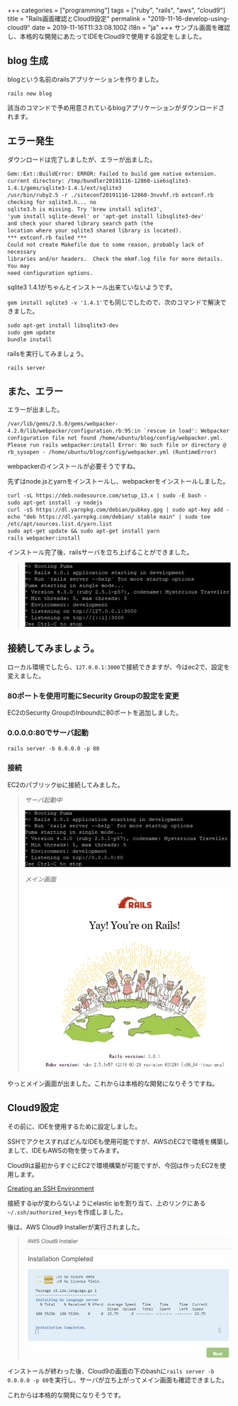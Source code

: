 +++
categories = ["programming"]
tags = ["ruby", "rails", "aws", "cloud9"]
title = "Rails画面確認とCloud9設定"
permalink = "2019-11-16-develop-using-cloud9"
date = 2019-11-16T11:33:08.100Z
i18n = "ja"
+++
サンプル画面を確認し、本格的な開発にあたってIDEをCloud9で使用する設定をしました。

## blog 生成

blogという名前のrailsアプリケーションを作りました。

```
rails new blog
```

該当のコマンドで予め用意されているblogアプリケーションがダウンロードされます。

## エラー発生

ダウンロードは完了しましたが、エラーが出ました。

```
Gem::Ext::BuildError: ERROR: Failed to build gem native extension.
current directory: /tmp/bundler20191116-12860-iie6sqlite3-1.4.1/gems/sqlite3-1.4.1/ext/sqlite3
/usr/bin/ruby2.5 -r ./siteconf20191116-12860-3nvvhf.rb extconf.rb
checking for sqlite3.h... no
sqlite3.h is missing. Try 'brew install sqlite3',
'yum install sqlite-devel' or 'apt-get install libsqlite3-dev'
and check your shared library search path (the
location where your sqlite3 shared library is located).
*** extconf.rb failed ***
Could not create Makefile due to some reason, probably lack of necessary
libraries and/or headers.  Check the mkmf.log file for more details.  You may
need configuration options.
```

sqlite3 1.4.1がちゃんとインストール出来ていないようです。

`gem install sqlite3 -v '1.4.1'`でも同じでしたので、次のコマンドで解決できました。

```
sudo apt-get install libsqlite3-dev
sudo gem update
bundle install
```

railsを実行してみましょう。

```
rails server
```

## また、エラー

エラーが出ました。

```
/var/lib/gems/2.5.0/gems/webpacker-4.2.0/lib/webpacker/configuration.rb:95:in `rescue in load': Webpacker configuration file not found /home/ubuntu/blog/config/webpacker.yml.
Please run rails webpacker:install Error: No such file or directory @ rb_sysopen - /home/ubuntu/blog/config/webpacker.yml (RuntimeError)
```

webpackerのインストールが必要そうですね。

先ずはnode.jsとyarnをインストールし、webpackerをインストールしました。

```
curl -sL https://deb.nodesource.com/setup_13.x | sudo -E bash -
sudo apt-get install -y nodejs
curl -sS https://dl.yarnpkg.com/debian/pubkey.gpg | sudo apt-key add -
echo "deb https://dl.yarnpkg.com/debian/ stable main" | sudo tee /etc/apt/sources.list.d/yarn.list
sudo apt-get update && sudo apt-get install yarn
rails webpacker:install
```

インストール完了後、railsサーバを立ち上げることができました。

> ![rails server](/img/uploads/rails-server.png)

## 接続してみましょう。

ローカル環境でしたら、`127.0.0.1:3000`で接続できますが、今はec2で、設定を変えました。

### 80ポートを使用可能にSecurity Groupの設定を変更

EC2のSecurity GroupのInboundに80ポートを追加しました。

### 0.0.0.0:80でサーバ起動

```
rails server -b 0.0.0.0 -p 80
```

### 接続

EC2のパブリックipに接続してみました。

> *サーバ起動中*
>
>
> ![rails server -b 0.0.0.0 -p 80](/img/uploads/rails-server-80.png)
>
> *メイン画面*
>
>
> ![main page](/img/uploads/success.png)

やっとメイン画面が出ました。これからは本格的な開発になりそうですね。

## Cloud9設定

その前に、IDEを使用するために設定しました。

SSHでアクセスすればどんなIDEも使用可能ですが、AWSのEC2で環境を構築しまして、IDEもAWSの物を使ってみます。

Cloud9は最初からすぐにEC2で環境構築が可能ですが、今回は作ったEC2を使用します。

[Creating an SSH Environment](https://docs.aws.amazon.com/ja_jp/cloud9/latest/user-guide/create-environment-ssh.html)

接続するipが変わらないようにelastic ipを割り当て、上のリンクにある`~/.ssh/authorized_keys`を作成しました。

後は、AWS Cloud9 Installerが実行されました。

> ![AWS Cloud9 Installer](/img/uploads/aws-cloud9-installer.png)

インストールが終わった後、Cloud9の画面の下のbashに`rails server -b 0.0.0.0 -p 80`を実行し、サーバが立ち上がってメイン画面も確認できました。

これからは本格的な開発になりそうです。